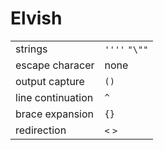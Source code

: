 # Elvish

|                   |               |
| -                 | -             |
| strings           | `''''` `"\""` |
| escape characer   | none          |
| output capture    | `()`          |
| line continuation | `^`           |
| brace expansion   | `{}`          |
| redirection       | `<` `>`       |
